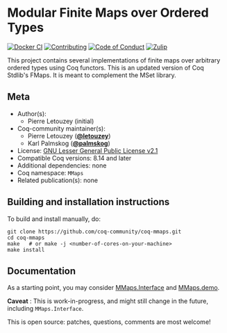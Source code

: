 <!---
This file was generated from `meta.yml`, please do not edit manually.
Follow the instructions on https://github.com/coq-community/templates to regenerate.
--->
# Modular Finite Maps over Ordered Types

[![Docker CI][docker-action-shield]][docker-action-link]
[![Contributing][contributing-shield]][contributing-link]
[![Code of Conduct][conduct-shield]][conduct-link]
[![Zulip][zulip-shield]][zulip-link]

[docker-action-shield]: https://github.com/coq-community/coq-mmaps/workflows/Docker%20CI/badge.svg?branch=master
[docker-action-link]: https://github.com/coq-community/coq-mmaps/actions?query=workflow:"Docker%20CI"

[contributing-shield]: https://img.shields.io/badge/contributions-welcome-%23f7931e.svg
[contributing-link]: https://github.com/coq-community/manifesto/blob/master/CONTRIBUTING.md

[conduct-shield]: https://img.shields.io/badge/%E2%9D%A4-code%20of%20conduct-%23f15a24.svg
[conduct-link]: https://github.com/coq-community/manifesto/blob/master/CODE_OF_CONDUCT.md

[zulip-shield]: https://img.shields.io/badge/chat-on%20zulip-%23c1272d.svg
[zulip-link]: https://coq.zulipchat.com/#narrow/stream/237663-coq-community-devs.20.26.20users



This project contains several implementations of finite maps
over arbitrary ordered types using Coq functors. This is an
updated version of Coq Stdlib's FMaps. It is meant to complement
the MSet library.

## Meta

- Author(s):
  - Pierre Letouzey (initial)
- Coq-community maintainer(s):
  - Pierre Letouzey ([**@letouzey**](https://github.com/letouzey))
  - Karl Palmskog ([**@palmskog**](https://github.com/palmskog))
- License: [GNU Lesser General Public License v2.1](LICENSE)
- Compatible Coq versions: 8.14 and later
- Additional dependencies: none
- Coq namespace: `MMaps`
- Related publication(s): none

## Building and installation instructions

To build and install manually, do:

``` shell
git clone https://github.com/coq-community/coq-mmaps.git
cd coq-mmaps
make   # or make -j <number-of-cores-on-your-machine> 
make install
```

## Documentation

As a starting point, you may consider [MMaps.Interface](Interface.v)
and [MMaps.demo](demo.v).

**Caveat** : This is work-in-progress, and might still change
in the future, including `MMaps.Interface`.

This is open source: patches, questions, comments are most welcome!
